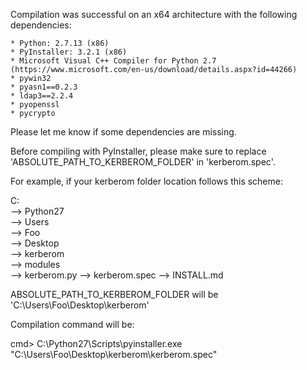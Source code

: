 Compilation was successful on an x64 architecture with the following dependencies:

    * Python: 2.7.13 (x86)
    * PyInstaller: 3.2.1 (x86)
    * Microsoft Visual C++ Compiler for Python 2.7 (https://www.microsoft.com/en-us/download/details.aspx?id=44266)
    * pywin32
    * pyasn1==0.2.3
    * ldap3==2.2.4
    * pyopenssl
    * pycrypto

Please let me know if some dependencies are missing.

Before compiling with PyInstaller, please make sure to replace 'ABSOLUTE_PATH_TO_KERBEROM_FOLDER' in 'kerberom.spec'.

For example, if your kerberom folder location follows this scheme:

C:\
--> Python27\
--> Users\
    --> Foo\
        --> Desktop\
            --> kerberom\
                --> modules\
                --> kerberom.py
                --> kerberom.spec
                --> INSTALL.md

ABSOLUTE_PATH_TO_KERBEROM_FOLDER will be 'C:\\Users\\Foo\\Desktop\\kerberom'

Compilation command will be:

cmd> C:\Python27\Scripts\pyinstaller.exe "C:\Users\Foo\Desktop\kerberom\kerberom.spec"
